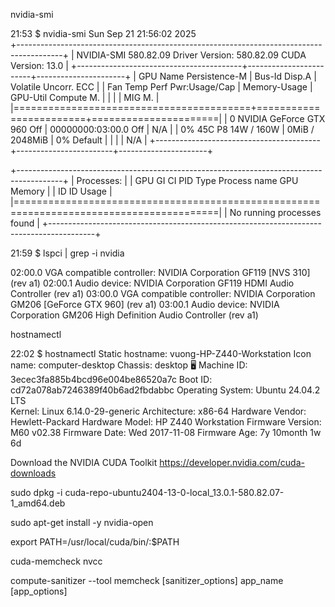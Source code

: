 
<!-- ======================================================= -->

nvidia-smi

21:53 $ nvidia-smi 
Sun Sep 21 21:56:02 2025       
+-----------------------------------------------------------------------------------------+
| NVIDIA-SMI 580.82.09              Driver Version: 580.82.09      CUDA Version: 13.0     |
+-----------------------------------------+------------------------+----------------------+
| GPU  Name                 Persistence-M | Bus-Id          Disp.A | Volatile Uncorr. ECC |
| Fan  Temp   Perf          Pwr:Usage/Cap |           Memory-Usage | GPU-Util  Compute M. |
|                                         |                        |               MIG M. |
|=========================================+========================+======================|
|   0  NVIDIA GeForce GTX 960         Off |   00000000:03:00.0 Off |                  N/A |
|  0%   45C    P8             14W /  160W |       0MiB /   2048MiB |      0%      Default |
|                                         |                        |                  N/A |
+-----------------------------------------+------------------------+----------------------+

+-----------------------------------------------------------------------------------------+
| Processes:                                                                              |
|  GPU   GI   CI              PID   Type   Process name                        GPU Memory |
|        ID   ID                                                               Usage      |
|=========================================================================================|
|  No running processes found                                                             |
+-----------------------------------------------------------------------------------------+

<!-- ======================================================= -->


<!-- https://docs.nvidia.com/cuda/cuda-installation-guide-linux/ -->

21:59 $ lspci | grep -i nvidia
 
02:00.0 VGA compatible controller: NVIDIA Corporation GF119 [NVS 310] (rev a1)
02:00.1 Audio device: NVIDIA Corporation GF119 HDMI Audio Controller (rev a1)
03:00.0 VGA compatible controller: NVIDIA Corporation GM206 [GeForce GTX 960] (rev a1)
03:00.1 Audio device: NVIDIA Corporation GM206 High Definition Audio Controller (rev a1)


<!-- ======================================================= -->

hostnamectl

22:02 $ hostnamectl 
 Static hostname: vuong-HP-Z440-Workstation
       Icon name: computer-desktop
         Chassis: desktop 🖥️
      Machine ID: 3ecec3fa885b4bcd96e004be86520a7c
         Boot ID: cd72a078ab7246389f40b6ad2fbdabbc
Operating System: Ubuntu 24.04.2 LTS              
          Kernel: Linux 6.14.0-29-generic
    Architecture: x86-64
 Hardware Vendor: Hewlett-Packard
  Hardware Model: HP Z440 Workstation
Firmware Version: M60 v02.38
   Firmware Date: Wed 2017-11-08
    Firmware Age: 7y 10month 1w 6d                



<!-- ======================================================= -->
Download the NVIDIA CUDA Toolkit
https://developer.nvidia.com/cuda-downloads


sudo dpkg -i cuda-repo-ubuntu2404-13-0-local_13.0.1-580.82.07-1_amd64.deb

<!-- ======================================================= -->

<!-- BELOW COMMAND HAS NOT BEEN TRIED YET -->
sudo apt-get install -y nvidia-open

<!-- ======================================================= -->

export PATH=/usr/local/cuda/bin/:$PATH

<!-- cuda-memcheck  is replaced by compute-sanitizer -->
cuda-memcheck 
nvcc

compute-sanitizer --tool memcheck [sanitizer_options] app_name [app_options]

<!-- ======================================================= -->


<!-- ======================================================= -->


<!-- ======================================================= -->


